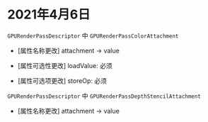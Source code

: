 # 2021年4月6日

`GPURenderPassDescriptor` 中 `GPURenderPassColorAttachment`

- [属性名称更改] attachment -> value

- [属性可选性更改] loadValue: 必须

- [属性可选项更改] storeOp: 必须

`GPURenderPassDescriptor` 中 `GPURenderPassDepthStencilAttachment`

- [属性名称更改] attachment -> value